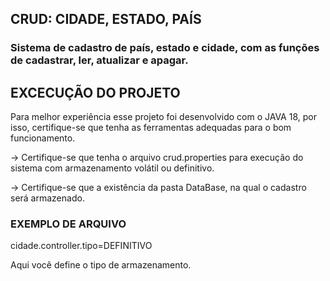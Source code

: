 ## CRUD: CIDADE, ESTADO, PAÍS
### Sistema de cadastro de país, estado e cidade, com  as funções  de cadastrar, ler, atualizar e apagar.

## EXCECUÇÃO DO PROJETO
Para  melhor experiência esse projeto foi desenvolvido com o JAVA 18, por isso, certifique-se que tenha as ferramentas adequadas para
o bom funcionamento. 

-> Certifique-se que tenha o arquivo crud.properties para execução do sistema com armazenamento
volátil ou definitivo.

-> Certifique-se que a existência da pasta DataBase, na qual o cadastro será armazenado.


### EXEMPLO DE ARQUIVO
cidade.controller.tipo=DEFINITIVO

Aqui você define o tipo de armazenamento.
